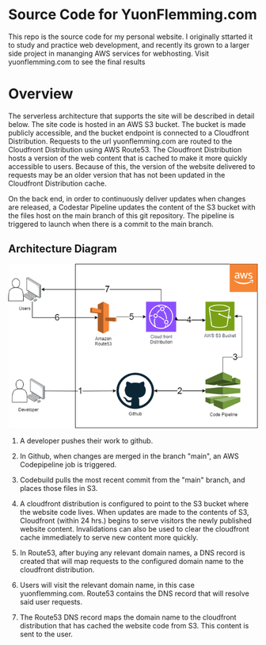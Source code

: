 # Source Code for YuonFlemming.com
This repo is the source code for my personal website. I originally sttarted it to study and practice web development, and recently its grown to a larger side project in mananging AWS services for webhosting. Visit yuonflemming.com to see the final results

# Overview
The serverless architecture that supports the site will be described in detail below. The site code is hosted in an AWS S3 bucket. The bucket is made publicly accessible, and the bucket endpoint is connected to a Cloudfront Distribution. Requests to the url yuonflemming.com are routed to the Cloudfront Distribution using AWS Route53. The Cloudfront Distribution hosts a version of the web content that is cached to make it more quickly accessible to users. Because of this, the version of the website delivered to requests may be an older version that has not been updated in the Cloudfront Distribution cache.

On the back end, in order to continuously deliver updates when changes are released, a Codestar Pipeline updates the content of the S3 bucket with the files host on the main branch of this git repository. The pipeline is triggered to launch when there is a commit to the main branch. 

## Architecture Diagram
![alt text](img/yuonflemming_website.drawio.png)

1. A developer pushes their work to github.

2. In Github, when changes are merged in the branch "main", an AWS Codepipeline job is triggered.

3. Codebuild pulls the most recent commit from the "main" branch, and places those files in S3.

4. A cloudfront distribution is configured to point to the S3 bucket where the website code lives. When updates are made to the contents of S3, Cloudfront (within 24 hrs.) begins to serve visitors the newly published website content. Invalidations can also be used to clear the cloudfront cache immediately to serve new content more quickly.

5. In Route53, after buying any relevant domain names, a DNS record is created that will map requests to the configured domain name to the cloudfront distribution. 

6. Users will visit the relevant domain name, in this case yuonflemming.com. Route53 contains the DNS record that will resolve said user requests. 

7. The Route53 DNS record maps the domain name to the cloudfront distribution that has cached the website code from S3. This content is sent to the user.
